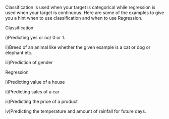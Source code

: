 Classification is used when your target is categorical while regression is used when your target is continuous. Here are some of the examples to give you a hint when to use classification and when to use Regression.

Classification

i)Predicting yes or no/ 0 or 1.

ii)Breed of an animal like whether the given example is a cat or dog or elephant etc.

iii)Prediction of gender

Regression

i)Predicting value of a house

ii)Predicting sales of a car

iii)Predicting the price of a product

iv)Predicting the temperature and amount of rainfall for future days.
